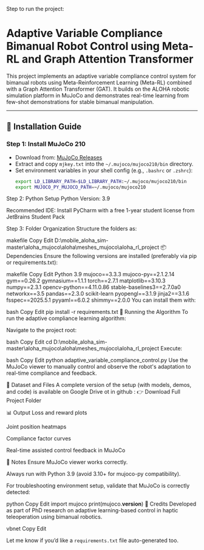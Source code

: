 
Step to run the project:
# Adaptive Variable Compliance Bimanual Robot Control using Meta-RL and Graph Attention Transformer

This project implements an adaptive variable compliance control system for bimanual robots using Meta-Reinforcement Learning (Meta-RL) combined with a Graph Attention Transformer (GAT). It builds on the ALOHA robotic simulation platform in MuJoCo and demonstrates real-time learning from few-shot demonstrations for stable bimanual manipulation.

---

## 🔧 Installation Guide

### Step 1: Install MuJoCo 210

- Download from: [MuJoCo Releases](https://github.com/google-deepmind/mujoco/releases)
- Extract and copy `mjkey.txt` into the `~/.mujoco/mujoco210/bin` directory.
- Set environment variables in your shell config (e.g., `.bashrc` or `.zshrc`):
  ```bash
  export LD_LIBRARY_PATH=$LD_LIBRARY_PATH:~/.mujoco/mujoco210/bin
  export MUJOCO_PY_MUJOCO_PATH=~/.mujoco/mujoco210
Step 2: Python Setup
Python Version: 3.9

Recommended IDE: Install PyCharm with a free 1-year student license from JetBrains Student Pack

Step 3: Folder Organization
Structure the folders as:

makefile
Copy
Edit
D:\\mobile_aloha_sim-master\aloha_mujoco\aloha\meshes_mujoco\aloha_rl_project
📦 Dependencies
Ensure the following versions are installed (preferably via pip or requirements.txt):

makefile
Copy
Edit
Python 3.9
mujoco==3.3.3
mujoco-py==2.1.2.14
gym==0.26.2
gymnasium==1.1.1
torch==2.7.1
matplotlib==3.10.3
numpy==2.3.1
opencv-python==4.11.0.86
stable-baselines3==2.7.0a0
networkx==3.5
pandas==2.3.0
scikit-learn
pyopengl==3.1.9
jinja2==3.1.6
fsspec==2025.5.1
pyyaml==6.0.2
shimmy==2.0.0
You can install them with:

bash
Copy
Edit
pip install -r requirements.txt
🚀 Running the Algorithm
To run the adaptive compliance learning algorithm:

Navigate to the project root:

bash
Copy
Edit
cd D:\\mobile_aloha_sim-master\aloha_mujoco\aloha\meshes_mujoco\aloha_rl_project
Execute:

bash
Copy
Edit
python adaptive_variable_compliance_control.py
Use the MuJoCo viewer to manually control and observe the robot's adaptation to real-time compliance and feedback.

📁 Dataset and Files
A complete version of the setup (with models, demos, and code) is available on Google Drive ot in github :
👉 Download Full Project Folder

📊 Output
Loss and reward plots

Joint position heatmaps

Compliance factor curves

Real-time assisted control feedback in MuJoCo

📌 Notes
Ensure MuJoCo viewer works correctly.

Always run with Python 3.9 (avoid 3.10+ for mujoco-py compatibility).

For troubleshooting environment setup, validate that MuJoCo is correctly detected:

python
Copy
Edit
import mujoco
print(mujoco.__version__)
🧠 Credits
Developed as part of PhD research on adaptive learning-based control in haptic teleoperation using bimanual robotics.

vbnet
Copy
Edit

Let me know if you’d like a `requirements.txt` file auto-generated too.
